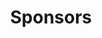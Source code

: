 ---
title: Sponsors
attrs:
  class: sponsors
  id: sponsors
image_dir: sponsors
row_size: 4
images:
- file: ieeecis.png
- file: ieeehyd.png
- file: ieeegrss.png
- file: mjcet.png
---